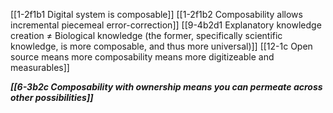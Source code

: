 [[1-2f1b1 Digital system is composable]]
[[1-2f1b2 Composability allows incremental piecemeal error-correction]]
[[9-4b2d1 Explanatory knowledge creation ≠ Biological knowledge (the former, specifically scientific knowledge, is more composable, and thus more universal)]]
[[12-1c Open source means more composability means more digitizeable and measurables]]

***[[6-3b2c Composability with ownership means you can permeate across other possibilities]]***
